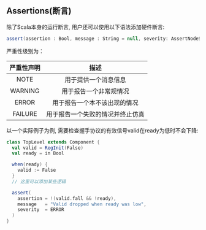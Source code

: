 ## Assertions(断言)

除了Scala本身的运行断言, 用户还可以使用以下语法添加硬件断言:

```Scala
assert(assertion : Bool, message : String = null, severity: AssertNodeSeverity = Error)
```

严重性级别为：

| 严重性声明 |               描述               |
| :--------: | :------------------------------: |
|    NOTE    |       用于提供一个消息信息       |
|  WARNING   |      用于报告一个非常规情况      |
|   ERROR    |   用于报告一个本不该出现的情况   |
|  FAILURE   | 用于报告一个失败的情况并终止仿真 |

以一个实际例子为例, 需要检查握手协议的有效信号valid在ready为低时不会下降:

```Scala
class TopLevel extends Component {
  val valid = RegInit(False)
  val ready = in Bool

  when(ready) {
    valid := False
  }
  // 这里可以添加某些逻辑

  assert(
    assertion = !(valid.fall && !ready),
    message   = "Valid dropped when ready was low",
    severity  = ERROR
  )
}
```

